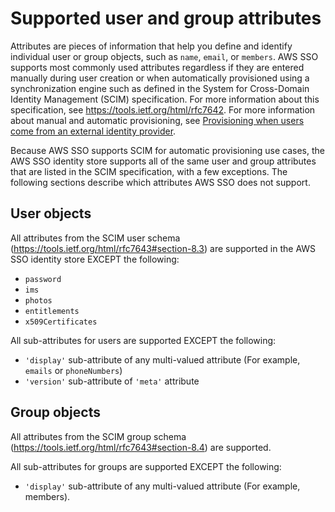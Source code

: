 # Supported user and group attributes<a name="supported-attributes"></a>

Attributes are pieces of information that help you define and identify individual user or group objects, such as `name`, `email`, or `members`\. AWS SSO supports most commonly used attributes regardless if they are entered manually during user creation or when automatically provisioned using a synchronization engine such as defined in the System for Cross\-Domain Identity Management \(SCIM\) specification\. For more information about this specification, see [https://tools\.ietf\.org/html/rfc7642]( https://tools.ietf.org/html/rfc7642)\. For more information about manual and automatic provisioning, see [Provisioning when users come from an external identity provider](manage-your-identity-source-idp.md#provisioning-when-external-idp)\.

Because AWS SSO supports SCIM for automatic provisioning use cases, the AWS SSO identity store supports all of the same user and group attributes that are listed in the SCIM specification, with a few exceptions\. The following sections describe which attributes AWS SSO does not support\.

## User objects<a name="user-object-attributes"></a>

All attributes from the SCIM user schema \([https://tools\.ietf\.org/html/rfc7643\#section\-8\.3](https://tools.ietf.org/html/rfc7643#section-8.3)\) are supported in the AWS SSO identity store EXCEPT the following:
+ `password`
+ `ims`
+ `photos`
+ `entitlements`
+ `x509Certificates`

All sub\-attributes for users are supported EXCEPT the following:
+ `'display'` sub\-attribute of any multi\-valued attribute \(For example, `emails` or `phoneNumbers`\)
+ `'version'` sub\-attribute of `'meta'` attribute

## Group objects<a name="group-object-attributes"></a>

All attributes from the SCIM group schema \([https://tools\.ietf\.org/html/rfc7643\#section\-8\.4](https://tools.ietf.org/html/rfc7643#section-8.4)\) are supported\.

All sub\-attributes for groups are supported EXCEPT the following:
+ `'display'` sub\-attribute of any multi\-valued attribute \(For example, members\)\.